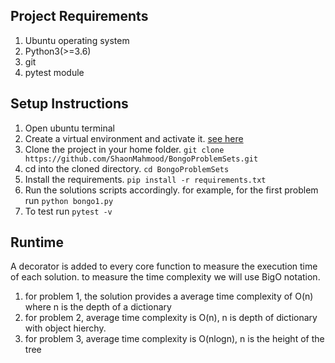 ## Project Requirements

1. Ubuntu operating system
2. Python3(>=3.6)
3. git 
4. pytest module

 

## Setup Instructions
1. Open ubuntu terminal
1. Create a virtual environment and activate it.  [see here](https://docs.python.org/3/tutorial/venv.html)
2. Clone the project in your home folder. 
`git clone https://github.com/ShaonMahmood/BongoProblemSets.git`
3. cd into the cloned directory. `cd BongoProblemSets`
4. Install the requirements. `pip install -r requirements.txt`
5. Run the solutions scripts accordingly. for example, for the first problem run
`python bongo1.py`
6. To test run `pytest -v`

## Runtime
A decorator is added to every core function to measure the execution time of each solution.
to measure the time complexity we will use BigO notation. 
1. for problem 1, the solution provides a average time complexity of O(n) where n is the depth of a dictionary
2. for problem 2, average time complexity is O(n), n is depth of dictionary with object hierchy.
3. for problem 3, average time complexity is O(nlogn), n is the height of the tree